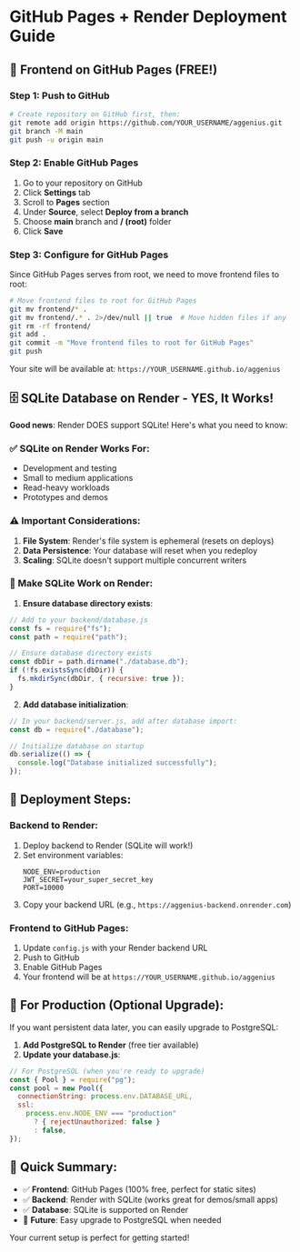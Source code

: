 # GitHub Pages + Render Deployment Guide

## 🎨 Frontend on GitHub Pages (FREE!)

### Step 1: Push to GitHub

```bash
# Create repository on GitHub first, then:
git remote add origin https://github.com/YOUR_USERNAME/aggenius.git
git branch -M main
git push -u origin main
```

### Step 2: Enable GitHub Pages

1. Go to your repository on GitHub
2. Click **Settings** tab
3. Scroll to **Pages** section
4. Under **Source**, select **Deploy from a branch**
5. Choose **main** branch and **/ (root)** folder
6. Click **Save**

### Step 3: Configure for GitHub Pages

Since GitHub Pages serves from root, we need to move frontend files to root:

```bash
# Move frontend files to root for GitHub Pages
git mv frontend/* .
git mv frontend/.* . 2>/dev/null || true  # Move hidden files if any
git rm -rf frontend/
git add .
git commit -m "Move frontend files to root for GitHub Pages"
git push
```

Your site will be available at: `https://YOUR_USERNAME.github.io/aggenius`

## 🗄️ SQLite Database on Render - YES, It Works!

**Good news**: Render DOES support SQLite! Here's what you need to know:

### ✅ SQLite on Render Works For:

- Development and testing
- Small to medium applications
- Read-heavy workloads
- Prototypes and demos

### ⚠️ Important Considerations:

1. **File System**: Render's file system is ephemeral (resets on deploys)
2. **Data Persistence**: Your database will reset when you redeploy
3. **Scaling**: SQLite doesn't support multiple concurrent writers

### 🔧 Make SQLite Work on Render:

1. **Ensure database directory exists**:

```javascript
// Add to your backend/database.js
const fs = require("fs");
const path = require("path");

// Ensure database directory exists
const dbDir = path.dirname("./database.db");
if (!fs.existsSync(dbDir)) {
  fs.mkdirSync(dbDir, { recursive: true });
}
```

2. **Add database initialization**:

```javascript
// In your backend/server.js, add after database import:
const db = require("./database");

// Initialize database on startup
db.serialize(() => {
  console.log("Database initialized successfully");
});
```

## 🚀 Deployment Steps:

### Backend to Render:

1. Deploy backend to Render (SQLite will work!)
2. Set environment variables:
   ```
   NODE_ENV=production
   JWT_SECRET=your_super_secret_key
   PORT=10000
   ```
3. Copy your backend URL (e.g., `https://aggenius-backend.onrender.com`)

### Frontend to GitHub Pages:

1. Update `config.js` with your Render backend URL
2. Push to GitHub
3. Enable GitHub Pages
4. Your frontend will be at `https://YOUR_USERNAME.github.io/aggenius`

## 🔄 For Production (Optional Upgrade):

If you want persistent data later, you can easily upgrade to PostgreSQL:

1. **Add PostgreSQL to Render** (free tier available)
2. **Update your database.js**:

```javascript
// For PostgreSQL (when you're ready to upgrade)
const { Pool } = require("pg");
const pool = new Pool({
  connectionString: process.env.DATABASE_URL,
  ssl:
    process.env.NODE_ENV === "production"
      ? { rejectUnauthorized: false }
      : false,
});
```

## 📝 Quick Summary:

- ✅ **Frontend**: GitHub Pages (100% free, perfect for static sites)
- ✅ **Backend**: Render with SQLite (works great for demos/small apps)
- ✅ **Database**: SQLite is supported on Render
- 🔄 **Future**: Easy upgrade to PostgreSQL when needed

Your current setup is perfect for getting started!
